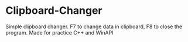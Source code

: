 # Clipboard-Changer
Simple clipboard changer.
F7 to change data in clipboard, F8 to close the program.
Made for practice C++ and WinAPI

